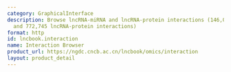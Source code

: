 ```yaml
---
category: GraphicalInterface
description: Browse lncRNA-miRNA and lncRNA-protein interactions (146,092,274 lncRNA-miRNA
  and 772,745 lncRNA-protein interactions)
format: http
id: lncbook.interaction
name: Interaction Browser
product_url: https://ngdc.cncb.ac.cn/lncbook/omics/interaction
layout: product_detail
---
```


